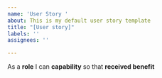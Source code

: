 ```yaml
---
name: 'User Story '
about: This is my default user story template
title: "[User story]"
labels: ''
assignees: ''

---
```


As a **role** I can **capability** so that **received benefit**
